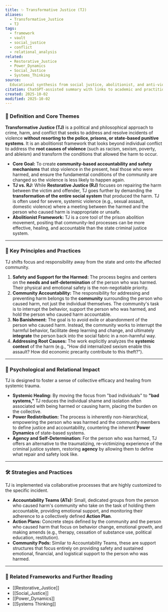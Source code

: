 ```yaml
---
title: ✨ Transformative Justice (TJ)
aliases:
  - Transformative_Justice
  - TJ
tags:
  - framework
  - vault
  - social_justice
  - conflict
  - relational_analysis
related:
  - Restorative_Justice
  - Power_Dynamics
  - Social_Justice
  - Systems_Thinking
source:
  Educational synthesis from social justice, abolitionist, and anti-violence movements
citation: ChatGPT-assisted summary with links to academic and practitioner materials
created: 2025-10-02
modified: 2025-10-02
---
```


<!-- @format -->

### 🧩 Definition and Core Themes

**Transformative Justice (TJ)** is a political and philosophical approach to crime,
harm, and conflict that seeks to address and resolve incidents of violence **without
resorting to the police, prisons, or state-based punitive systems**. It is an
abolitionist framework that looks beyond individual conflict to address the **root
causes of violence** (such as racism, sexism, poverty, and ableism) and transform the
conditions that allowed the harm to occur.

- **Core Goal:** To create **community-based accountability and safety mechanisms** that
  stop violence in the present, heal those who were harmed, and ensure the fundamental
  conditions of the community are changed so the violence is less likely to happen
  again.
- **TJ vs. RJ:** While **Restorative Justice (RJ)** focuses on repairing the harm
  between the victim and offender, TJ goes further by demanding the **transformation of
  the entire social system** that produced the harm. TJ is often used for severe,
  systemic violence (e.g., sexual assault, domestic violence) where a meeting between
  the harmed and the person who caused harm is inappropriate or unsafe.
- **Abolitionist Framework:** TJ is a core tool of the prison abolition movement,
  positing that community-led processes can be more effective, healing, and accountable
  than the state criminal justice system.

---

### 🌿 Key Principles and Practices

TJ shifts focus and responsibility away from the state and onto the affected community.

1. **Safety and Support for the Harmed:** The process begins and centers on the **needs
   and self-determination** of the person who was harmed. Their physical and emotional
   safety is the non-negotiable priority.
2. **Community Accountability:** The responsibility for addressing and preventing harm
   belongs to the **community** surrounding the person who caused harm, not just the
   individual themselves. The community's task is to interrupt the behavior, support the
   person who was harmed, and hold the person who caused harm accountable.
3. **No Banishment:** The goal is to avoid exile or abandonment of the person who caused
   harm. Instead, the community works to interrupt the harmful behavior, facilitate deep
   learning and change, and ultimately **integrate** the person back into the social
   fabric in a non-harmful way.
4. **Addressing Root Causes:** The work explicitly analyzes the **systemic context** of
   the harm (e.g., "How did internalized sexism enable this assault? How did economic
   precarity contribute to this theft?").

---

### 🧠 Psychological and Relational Impact

TJ is designed to foster a sense of collective efficacy and healing from systemic
trauma.

- **Systemic Healing:** By moving the focus from "bad individuals" to **"bad systems,"**
  TJ reduces the individual shame and isolation often associated with being harmed or
  causing harm, placing the burden on the collective.
- **Power Redistribution:** The process is inherently non-hierarchical, empowering the
  person who was harmed and the community members to define justice and accountability,
  countering the inherent **Power Dynamics** of state-based systems.
- **Agency and Self-Determination:** For the person who was harmed, TJ offers an
  alternative to the traumatizing, re-victimizing experience of the criminal justice
  system, restoring **agency** by allowing them to define what repair and safety look
  like.

---

### 🛠️ Strategies and Practices

TJ is implemented via collaborative processes that are highly customized to the specific
incident.

- **Accountability Teams (ATs):** Small, dedicated groups from the person who caused
  harm's community who take on the task of holding them accountable, providing emotional
  support, and monitoring their adherence to a collectively defined **Action Plan**.
- **Action Plans:** Concrete steps defined by the community and the person who caused
  harm that focus on behavior change, emotional growth, and making amends (e.g.,
  therapy, cessation of substance use, political education, restitution).
- **Community Pods:** Similar to Accountability Teams, these are support structures that
  focus entirely on providing safety and sustained emotional, financial, and logistical
  support to the person who was harmed.

---

### 🔗 Related Frameworks and Further Reading

- [[Restorative_Justice]]
- [[Social_Justice]]
- [[Power_Dynamics]]
- [[Systems Thinking]]
